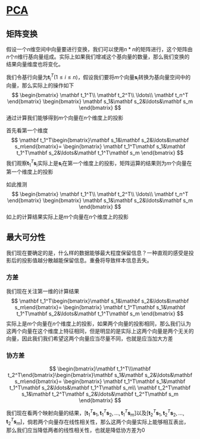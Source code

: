 # [PCA](https://zhuanlan.zhihu.com/p/77151308)

## 矩阵变换

假设一个$n$维空间中向量要进行变换，我们可以使用$n*n$的矩阵进行，这个矩阵由$n$个$n$维行基向量组成。实际上如果我们增减这个基向量的数量，那么我们变换的结果向量维度也将变化。

我们令基行向量为$\mathbf t_{i}^T(1\leq i\leq n)$，假设我们要将$m$个向量$\mathbf s_i$转换为基向量空间中的向量，那么实际上的操作如下
$$
\begin{bmatrix}
\mathbf t_1^T\\
\mathbf t_2^T\\
\ldots\\
\mathbf t_n^T
\end{bmatrix}
\begin{bmatrix}
\mathbf s_1&\mathbf s_2&\ldots&\mathbf s_m
\end{bmatrix}
$$
通过计算我们能够得到$m$个向量在$n$个维度上的投影

首先看第一个维度
$$
\mathbf t_1^T\begin{bmatrix}\mathbf s_1&\mathbf s_2&\ldots&\mathbf s_m\end{bmatrix}=
\begin{bmatrix}
\mathbf t_1^T\mathbf s_1&\mathbf t_1^T\mathbf s_2&\ldots&\mathbf t_1^T\mathbf s_m
\end{bmatrix}
$$
我们观察$\mathbf t_1^T\mathbf s_i$实际上是$\mathbf s_i$在第一个维度上的投影，矩阵运算的结果则为$m$个向量在第一个维度上的投影

如此推测
$$
\begin{bmatrix}
\mathbf t_1^T\\
\mathbf t_2^T\\
\ldots\\
\mathbf t_n^T
\end{bmatrix}
\begin{bmatrix}
\mathbf s_1&\mathbf s_2&\ldots&\mathbf s_m
\end{bmatrix}
$$
如上的计算结果实际上是$m$个向量在$n$个维度上的投影

## 最大可分性

我们现在要确定的是，什么样的数据能够最大程度保留信息？一种直观的感受是投影后的投影值越分散越能保留信息。重叠将导致样本信息丢失。

### 方差

我们现在关注第一维的计算结果
$$
\mathbf t_1^T\begin{bmatrix}\mathbf s_1&\mathbf s_2&\ldots&\mathbf s_m\end{bmatrix}=
\begin{bmatrix}
\mathbf t_1^T\mathbf s_1&\mathbf t_1^T\mathbf s_2&\ldots&\mathbf t_1^T\mathbf s_m
\end{bmatrix}
$$
实际上是$m$个向量在$n$个维度上的投影，如果两个向量的投影相同，那么我们认为这两个向量在这个维度上特征相同，但是明显的是实际上这两个向量是两个无关的向量，因此我们我们希望这两个向量应当尽量不同，也就是应当加大方差

### 协方差

$$
\begin{bmatrix}\mathbf t_1^T\\\mathbf t_2^T\end{bmatrix}\begin{bmatrix}\mathbf s_1&\mathbf s_2&\ldots&\mathbf s_m\end{bmatrix}=
\begin{bmatrix}
\mathbf t_1^T\mathbf s_1&\mathbf t_1^T\mathbf s_2&\ldots&\mathbf t_1^T\mathbf s_m\\
\mathbf t_2^T\mathbf s_1&\mathbf t_2^T\mathbf s_2&\ldots&\mathbf t_2^T\mathbf s_m
\end{bmatrix}
$$

我们现在看两个映射向量的结果，$[\mathbf t_1^T\mathbf s_1,\mathbf t_1^T\mathbf s_2,\ldots,\mathbf t_1^T\mathbf s_m]$以及$[\mathbf t_2^T\mathbf s_1,\mathbf t_2^T\mathbf s_2,\ldots,\mathbf t_2^T\mathbf s_m]$，倘若两个向量存在线性相关性，那么这两个向量实际上能够相互表出，那么我们应当降低两者的线性相关性，也就是降低协方差为$0$

